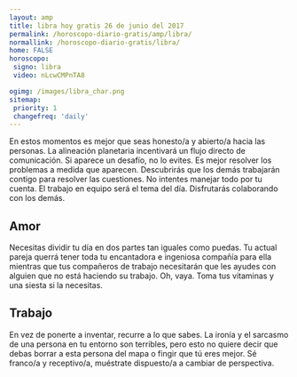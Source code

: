 ```yaml
---
layout: amp
title: libra hoy gratis 26 de junio del 2017 
permalink: /horoscopo-diario-gratis/amp/libra/
normallink: /horoscopo-diario-gratis/libra/
home: FALSE
horoscopo:
 signo: libra
 video: nLcwCMPnTA8

ogimg: /images/libra_char.png
sitemap:
 priority: 1
 changefreq: 'daily'
---
```



En estos momentos es mejor que seas honesto/a y abierto/a hacia las personas. La alineación planetaria incentivará un flujo directo de comunicación.  Si aparece un desafío, no lo evites. Es mejor resolver los problemas a medida que aparecen. Descubrirás que los demás trabajarán contigo para resolver las cuestiones. No intentes manejar todo por tu cuenta. El trabajo en equipo será el tema del día. Disfrutarás colaborando con los demás.

## Amor

Necesitas dividir tu día en dos partes tan iguales como puedas. Tu actual pareja querrá tener toda tu encantadora e ingeniosa compañía para ella mientras que tus compañeros de trabajo necesitarán que les ayudes con alguien que no está haciendo su trabajo. Oh, vaya. Toma tus vitaminas y una siesta si la necesitas.

## Trabajo

En vez de ponerte a inventar, recurre a lo que sabes. La ironía y el sarcasmo de una persona en tu entorno son terribles, pero esto no quiere decir que debas borrar a esta persona del mapa o fingir que tú eres mejor. Sé franco/a y receptivo/a, muéstrate dispuesto/a a cambiar de perspectiva.